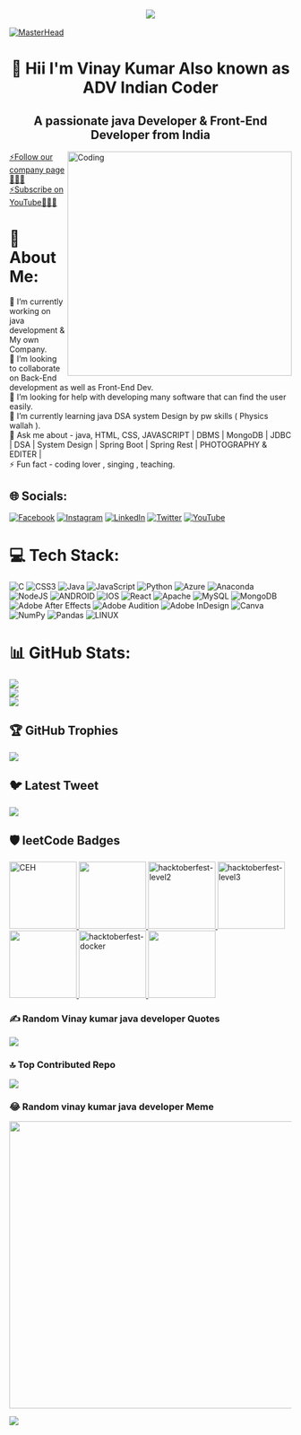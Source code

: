 <h3 align="center"> <img src="https://readme-typing-svg.herokuapp.com?color=0357F7&lines=Hii+I+am+Vinay+Kumar+java+Developer+YouTuber+FrontEnd+Developer+Content+writer+And+Founder+of+ADV+Indian+Coder+%3A)" /> </h3>

[![MasterHead](https://firebasestorage.googleapis.com/v0/b/flexi-coding.appspot.com/o/dempgi7-520f8d5f-63d4-4453-8822-dbc149ae27f8.gif?alt=media&token=91c0c7b2-93c3-4029-b011-1a8703c5730d)](https://advinternship.netlify.app)
<h1 align="center">👋 Hii I'm Vinay Kumar Also known as ADV Indian Coder</h1>
<h2 align="center">A passionate java Developer & Front-End Developer from India</h2>
<img align="right" alt="Coding" width="400" src="https://cdn.dribbble.com/users/1162077/screenshots/3848914/programmer.gif">

<a class="libutton" href="https://www.linkedin.com/company/adv-indian-coder/?miniCompanyUrn=urn%3Ali%3Afs_miniCompany%3A96634760&lipi=urn%3Ali%3Apage%3Ad_flagship3_company_admin%3Bfkq6jeCsQGSZn9%2FQ5mhF4Q%3D%3D" target="_blank">⚡Follow our company page 🌱🌱🌱</a>
<a class="libutton" href="https://www.bing.com/ck/a?!&&p=cb74efed28b39ffcJmltdHM9MTY4MDQ4MDAwMCZpZ3VpZD0wMWFiYTk0My0wNjg5LTY3OTctMTljMy1iYjUxMDc3ZTY2NTUmaW5zaWQ9NTE4Ng&ptn=3&hsh=3&fclid=01aba943-0689-6797-19c3-bb51077e6655&psq=adv+indian+coder&u=a1aHR0cHM6Ly93d3cueW91dHViZS5jb20vY2hhbm5lbC9VQzBrbzFlRDNTWFR2dUJKZkpIT1F1VVEvdmlkZW9z&ntb=1" target="_blank">⚡Subscribe on YouTube🌱🌱🌱
</a>








# 💫 About Me:
🔭 I’m currently working on java development & My own Company. <br>
👯 I’m looking to collaborate on Back-End  development as well as Front-End Dev.<br>
🤝 I’m looking for help with developing many software that can find the user easily.<br>
🌱 I’m currently learning java DSA system Design by pw skills ( Physics wallah ).<br>
💬 Ask me about - java, HTML, CSS, JAVASCRIPT | DBMS | MongoDB | JDBC | DSA | System Design | Spring Boot | Spring Rest | PHOTOGRAPHY & EDITER |<br>
⚡ Fun fact - coding lover , singing , teaching.


## 🌐 Socials:
[![Facebook](https://img.shields.io/badge/Facebook-%231877F2.svg?logo=Facebook&logoColor=white)](https://facebook.com/https://facebook.com/groups/602312964862870/) [![Instagram](https://img.shields.io/badge/Instagram-%23E4405F.svg?logo=Instagram&logoColor=white)](https://instagram.com/https://www.instagram.com/invites/contact/?i=td1e6t78x4bp&utm_content=oeyjr77) [![LinkedIn](https://img.shields.io/badge/LinkedIn-%230077B5.svg?logo=linkedin&logoColor=white)](https://linkedin.com/in/https://www.linkedin.com/in/vinay-kumar860964) [![Twitter](https://img.shields.io/badge/Twitter-%231DA1F2.svg?logo=Twitter&logoColor=white)](https://twitter.com/https://twitter.com/ADV_India_coder) [![YouTube](https://img.shields.io/badge/YouTube-%23FF0000.svg?logo=YouTube&logoColor=white)](https://youtube.com/@https://youtube.com/@advindiancoder) 

# 💻 Tech Stack:
![C](https://img.shields.io/badge/c-%2300599C.svg?style=plastic&logo=c&logoColor=white) ![CSS3](https://img.shields.io/badge/css3-%231572B6.svg?style=plastic&logo=css3&logoColor=white) ![Java](https://img.shields.io/badge/java-%23ED8B00.svg?style=plastic&logo=java&logoColor=white) ![JavaScript](https://img.shields.io/badge/javascript-%23323330.svg?style=plastic&logo=javascript&logoColor=%23F7DF1E) ![Python](https://img.shields.io/badge/python-3670A0?style=plastic&logo=python&logoColor=ffdd54) ![Azure](https://img.shields.io/badge/azure-%230072C6.svg?style=plastic&logo=azure-devops&logoColor=white) ![Anaconda](https://img.shields.io/badge/Anaconda-%2344A833.svg?style=plastic&logo=anaconda&logoColor=white) ![NodeJS](https://img.shields.io/badge/node.js-6DA55F?style=plastic&logo=node.js&logoColor=white) ![ANDROID](https://img.shields.io/badge/android-%2320232a.svg?style=plastic&logo=android&logoColor=%a4c639) ![IOS](https://img.shields.io/badge/IOS-%2320232a.svg?style=plastic&logo=apple&logoColor=white) ![React](https://img.shields.io/badge/react-%2320232a.svg?style=plastic&logo=react&logoColor=%2361DAFB) ![Apache](https://img.shields.io/badge/apache-%23D42029.svg?style=plastic&logo=apache&logoColor=white) ![MySQL](https://img.shields.io/badge/mysql-%2300f.svg?style=plastic&logo=mysql&logoColor=white) ![MongoDB](https://img.shields.io/badge/MongoDB-%234ea94b.svg?style=plastic&logo=mongodb&logoColor=white) ![Adobe After Effects](https://img.shields.io/badge/Adobe%20After%20Effects-9999FF.svg?style=plastic&logo=Adobe%20After%20Effects&logoColor=white) ![Adobe Audition](https://img.shields.io/badge/Adobe%20Audition-9999FF.svg?style=plastic&logo=Adobe%20Audition&logoColor=white) ![Adobe InDesign](https://img.shields.io/badge/Adobe%20InDesign-49021F?style=plastic&logo=adobeindesign&logoColor=white) ![Canva](https://img.shields.io/badge/Canva-%2300C4CC.svg?style=plastic&logo=Canva&logoColor=white) ![NumPy](https://img.shields.io/badge/numpy-%23013243.svg?style=plastic&logo=numpy&logoColor=white) ![Pandas](https://img.shields.io/badge/pandas-%23150458.svg?style=plastic&logo=pandas&logoColor=white) ![LINUX](https://img.shields.io/badge/Linux-FCC624?style=plastic&logo=linux&logoColor=black)
# 📊 GitHub Stats:
![](https://github-readme-stats.vercel.app/api?username=ADVindiancoder&theme=radical&hide_border=false&include_all_commits=false&count_private=false)<br/>
![](https://github-readme-streak-stats.herokuapp.com/?user=ADVindiancoder&theme=radical&hide_border=false)<br/>
![](https://github-readme-stats.vercel.app/api/top-langs/?username=ADVindiancoder&theme=radical&hide_border=false&include_all_commits=false&count_private=false&layout=compact)

## 🏆 GitHub Trophies
![](https://github-profile-trophy.vercel.app/?username=ADVindiancoder&theme=onedark&no-frame=false&no-bg=true&margin-w=4)

## 🐦 Latest Tweet
[![](https://gtce.itsvg.in/api?username=https://twitter.com/ADV_India_coder)](https://github.com/VishwaGauravIn/github-twitter-card-embed)

 ## 🛡️ leetCode Badges
  
  <p align=""> <a href="https://vinaykumaradv.netlify.app/" target="blank"><img width="120px" height="120px" src="https://assets.leetcode.com/static_assets/others/Top_100_Liked.png" alt="CEH"/> </a> 
  <a href="https://vinaykumaradv.netlify.app/" target="blank"><img width="120px" height="120px" src="https://assets.leetcode.com/static_assets/others/DS_II.png"/> </a>
 <a href="https://vinaykumaradv.netlify.app/" target="blank"><img width="120px" height="120px" src="https://assets.leetcode.com/static_assets/others/Top_100_Liked-1.png" alt="hacktoberfest-level2"/> </a>
    <a href="https://vinaykumaradv.netlify.app/" target="blank"><img width="120px" height="120px" src="https://assets.leetcode.com/static_assets/others/%E7%BC%96%E7%A8%8B%E8%83%BD%E5%8A%9B_%E5%9F%BA%E7%A1%80.png" alt="hacktoberfest-level3"/> </a>
    <a href="https://vinaykumaradv.netlify.app/" target="blank"><img width="120px" height="120px" src="https://assets.leetcode.com/static_assets/others/LeetCode_75.png"/> </a>
    <a href="https://vinaykumaradv.netlify.app/" target="blank"><img width="120px" height="120px" src="https://assets.leetcode.com/static_assets/others/SQLI.png" alt="hacktoberfest-docker"/> </a>
    <a href="https://vinaykumaradv.netlify.app/" target="blank"><img width="120px" height="120px" src="https://assets.leetcode.com/static_assets/others/algorithm_II.png"/> </a>
    </p>


### ✍️ Random Vinay kumar java developer Quotes
![](https://quotes-github-readme.vercel.app/api?type=horizontal&theme=radical)

### 🔝 Top Contributed Repo
![](https://github-contributor-stats.vercel.app/api?username=ADVindiancoder&limit=5&theme=dark&combine_all_yearly_contributions=true)

### 😂 Random vinay kumar java developer Meme
<img src="https://rm.up.railway.app/" width="512px"/>


<!-- Proudly created with GPRM ( https://gprm.itsvg.in ) -->

[![](https://visitcount.itsvg.in/api?id=ADVindiancoder&label=10236&color=11&icon=5&pretty=true)](https://visitcount.itsvg.in)


